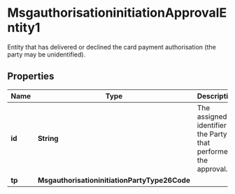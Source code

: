 

# MsgauthorisationinitiationApprovalEntity1

Entity that has delivered or declined the card payment authorisation (the party may be unidentified).

## Properties

| Name | Type | Description | Notes |
|------------ | ------------- | ------------- | -------------|
|**id** | **String** | The assigned identifier of the Party that performed the approval. |  [optional] |
|**tp** | **MsgauthorisationinitiationPartyType26Code** |  |  [optional] |



